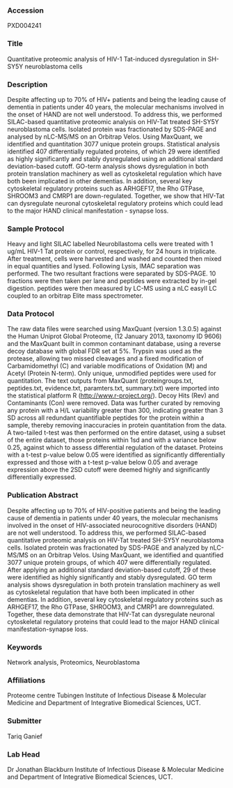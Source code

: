 ### Accession
PXD004241

### Title
Quantitative proteomic analysis of HIV-1 Tat-induced dysregulation in SH-SY5Y neuroblastoma cells

### Description
Despite affecting up to 70% of HIV+ patients and being the leading cause of dementia in patients under 40 years, the molecular mechanisms involved in the onset of HAND are not well understood. To address this, we performed SILAC-based quantitative proteomic analysis on HIV-Tat treated SH-SY5Y neuroblastoma cells. Isolated protein was fractionated by SDS-PAGE and analysed by nLC-MS/MS on an Orbitrap Velos. Using MaxQuant, we identified and quantitation 3077 unique protein groups. Statistical analysis identified 407 differentially regulated proteins, of which 29 were identified as highly significantly and stably dysregulated using an additional standard deviation-based cutoff. GO-term analysis shows dysregulation in both protein translation machinery as well as cytoskeletal regulation which have both been implicated in other dementias. In addition, several key cytoskeletal regulatory proteins such as ARHGEF17, the Rho GTPase, SHROOM3 and CMRP1 are down-regulated. Together, we show that HIV-Tat can dysregulate neuronal cytoskeletal regulatory proteins which could lead to the major HAND clinical manifestation - synapse loss.

### Sample Protocol
Heavy and light SILAC labelled Neurobllastoma cells were treated with 1 ug/mL HIV-1 Tat protein or control, respectively, for 24 hours in triplicate. After treatment, cells were harvested and washed and counted then mixed in equal quantities and lysed. Following Lysis, IMAC separation was performed. The two resultant fractions were separated by SDS-PAGE. 10 fractions were then taken per lane and peptides were extracted by in-gel digestion. peptides were then measured by LC-MS using a nLC easyII LC coupled to an orbitrap Elite mass spectrometer.

### Data Protocol
The raw data files were searched using MaxQuant (version 1.3.0.5) against the Human Uniprot Global Proteome, (12 January 2013, taxonomy ID 9606) and the MaxQuant built in common contaminant database, using a reverse decoy database with global FDR set at 5%. Trypsin was used as the protease, allowing two missed cleavages and a fixed modification of Carbamidomethyl (C) and variable modifications of Oxidation (M) and Acetyl (Protein N-term). Only unique, unmodified peptides were used for quantitation. The text outputs from MaxQuant (proteingroups.txt, peptides.txt, evidence.txt, paramters.txt, summary.txt) were imported into the statistical platform R (http://www.r-project.org/). Decoy Hits (Rev) and Contaminants (Con) were removed. Data was further curated by removing any protein with a H/L variability greater than 300, indicating greater than 3 SD across all redundant quantifiable peptides for the protein within a sample, thereby removing inaccuracies in protein quantitation from the data. A two-tailed t-test was then performed on the entire dataset, using a subset of the entire dataset, those proteins within 1sd and with a variance below 0.25, against which to assess differential regulation of the dataset. Proteins with a t-test p-value below 0.05 were identified as significantly differentially expressed and those with a t-test p-value below 0.05 and average expression above the 2SD cutoff were deemed highly and significantly differentially expressed.

### Publication Abstract
Despite affecting up to 70% of HIV-positive patients and being the leading cause of dementia in patients under 40 years, the molecular mechanisms involved in the onset of HIV-associated neurocognitive disorders (HAND) are not well understood. To address this, we performed SILAC-based quantitative proteomic analysis on HIV-Tat treated SH-SY5Y neuroblastoma cells. Isolated protein was fractionated by SDS-PAGE and analyzed by nLC-MS/MS on an Orbitrap Velos. Using MaxQuant, we identified and quantified 3077 unique protein groups, of which 407 were differentially regulated. After applying an additional standard deviation-based cutoff, 29 of these were identified as highly significantly and stably dysregulated. GO term analysis shows dysregulation in both protein translation machinery as well as cytoskeletal regulation that have both been implicated in other dementias. In addition, several key cytoskeletal regulatory proteins such as ARHGEF17, the Rho GTPase, SHROOM3, and CMRP1 are downregulated. Together, these data demonstrate that HIV-Tat can dysregulate neuronal cytoskeletal regulatory proteins that could lead to the major HAND clinical manifestation-synapse loss.

### Keywords
Network analysis, Proteomics, Neuroblastoma

### Affiliations
Proteome centre Tubingen
Institute of Infectious Disease & Molecular Medicine and Department of Integrative Biomedical Sciences, UCT.

### Submitter
Tariq Ganief

### Lab Head
Dr Jonathan Blackburn
Institute of Infectious Disease & Molecular Medicine and Department of Integrative Biomedical Sciences, UCT.


